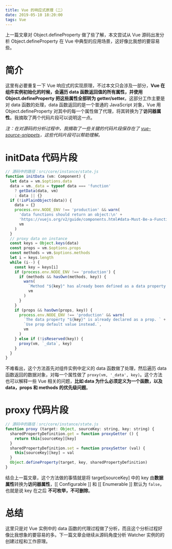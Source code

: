 ```yaml
---
title: Vue 的响应式原理（二）
date: 2019-05-10 18:20:00
tags: Vue
---
```


上一篇文章对 Object.defineProperty 做了些了解，本文尝试从 Vue 源码出发分析 Object.defineProperty 在 Vue 中典型的应用场景，这好像比我想的要容易些。

# 简介

这里有必要重复一下 Vue 响应式的实现原理，不过本文只会涉及一部分，**Vue 在组件实例初始化的时候，会遍历 data 函数返回值的所有属性，并使用 Object.defineProperty 把这些属性全部转为 getter/setter**。这部分工作主要是对 data 函数的处理，data 函数返回的是一个普通的 JavaScript 对象，Vue 用 Object.defineProperty 对其中的每一个属性做了代理，将其转换为了**访问器属性**。我摘取了两个代码片段可以说明这一点。

_注：在对源码的分析过程中，我摘取了一些关键的代码片段保存在了 [vue-source-snippets](https://github.com/kawhi66/vue-source-snippets)，这些代码片段可以帮助理解。_

# initData 代码片段

```JavaScript
// 源码中的路径：src/core/instance/state.js
function initData (vm: Component) {
  let data = vm.$options.data
  data = vm._data = typeof data === 'function'
    ? getData(data, vm)
    : data || {}
  if (!isPlainObject(data)) {
    data = {}
    process.env.NODE_ENV !== 'production' && warn(
      'data functions should return an object:\n' +
      'https://vuejs.org/v2/guide/components.html#data-Must-Be-a-Function',
      vm
    )
  }
  // proxy data on instance
  const keys = Object.keys(data)
  const props = vm.$options.props
  const methods = vm.$options.methods
  let i = keys.length
  while (i--) {
    const key = keys[i]
    if (process.env.NODE_ENV !== 'production') {
      if (methods && hasOwn(methods, key)) {
        warn(
          `Method "${key}" has already been defined as a data property.`,
          vm
        )
      }
    }
    if (props && hasOwn(props, key)) {
      process.env.NODE_ENV !== 'production' && warn(
        `The data property "${key}" is already declared as a prop. ` +
        `Use prop default value instead.`,
        vm
      )
    } else if (!isReserved(key)) {
      proxy(vm, `_data`, key)
    }
  }
}
```

不难看出，这个方法首先对组件实例中定义的 data 函数做了处理，然后遍历 data 函数返回的数据对象，对每一个属性做了 `proxy(vm, '_data', key)`。这个方法也可以解释一些 Vue 相关的问题，**比如 data 为什么必须定义为一个函数，以及 data，props 和 methods 的优先级问题**。

# proxy 代码片段

```JavaScript
// 源码中的路径：src/core/instance/state.js
function proxy (target: Object, sourceKey: string, key: string) {
  sharedPropertyDefinition.get = function proxyGetter () {
    return this[sourceKey][key]
  }
  sharedPropertyDefinition.set = function proxySetter (val) {
    this[sourceKey][key] = val
  }
  Object.defineProperty(target, key, sharedPropertyDefinition)
}
```

结合上一篇文章，这个方法做的事情就是将 target[sourceKey] 中的 key 由**数据属性**转换为**访问器属性**，\[[ Configurable ]] 和 \[[ Enumerable ]] 默认为 `false`，也就是说 key 在之后 **不可枚举，不可删除**。

# 总结

这里只是对 Vue 实例中的 data 函数的代理过程做了分析，而且这个分析过程好像比我想象的要容易的多。下一篇文章会继续从源码角度分析 Watcher 实例的的创建过程和工作原理。
